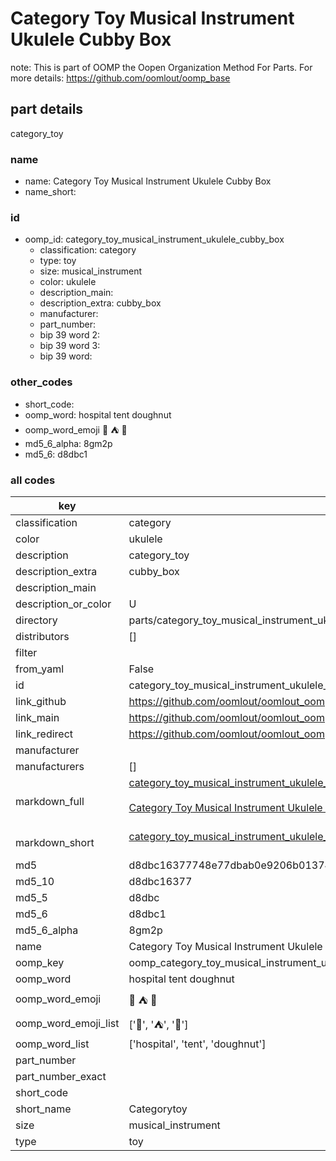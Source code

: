 # Category Toy Musical Instrument Ukulele Cubby Box  

note: This is part of OOMP the Oopen Organization Method For Parts. For more details: https://github.com/oomlout/oomp_base

##  part details
  



category_toy



### name
* name: Category Toy Musical Instrument Ukulele Cubby Box
* name_short: 
### id
* oomp_id: category_toy_musical_instrument_ukulele_cubby_box
  * classification: category
  * type: toy
  * size: musical_instrument
  * color: ukulele
  * description_main: 
  * description_extra: cubby_box
  * manufacturer: 
  * part_number: 
  * bip 39 word 2: 
  * bip 39 word 3: 
  * bip 39 word: 

### other_codes
* short_code: 
* oomp_word: hospital tent doughnut
* oomp_word_emoji :hospital: :tent: :doughnut:
* md5_6_alpha: 8gm2p
* md5_6: d8dbc1









### all codes 
| key | value |  
| --- | --- |  
| classification | category |  
| color | ukulele |  
| description | category_toy |  
| description_extra | cubby_box |  
| description_main |  |  
| description_or_color | U  |  
| directory | parts/category_toy_musical_instrument_ukulele_cubby_box |  
| distributors | [] |  
| filter |  |  
| from_yaml | False |  
| id | category_toy_musical_instrument_ukulele_cubby_box |  
| link_github | https://github.com/oomlout/oomlout_oomp_version_1_messy/tree/main/parts/category_toy_musical_instrument_ukulele_cubby_box |  
| link_main | https://github.com/oomlout/oomlout_oomp_version_1_messy/tree/main/parts/category_toy_musical_instrument_ukulele_cubby_box |  
| link_redirect | https://github.com/oomlout/oomlout_oomp_version_1_messy/tree/main/parts/category_toy_musical_instrument_ukulele_cubby_box |  
| manufacturer |  |  
| manufacturers | [] |  
| markdown_full | [category_toy_musical_instrument_ukulele_cubby_box](none)<br>[](none)<br>[Category Toy Musical Instrument Ukulele Cubby Box](none)<br><br> |  
| markdown_short | [category_toy_musical_instrument_ukulele_cubby_box](none)<br><br> |  
| md5 | d8dbc16377748e77dbab0e9206b01374 |  
| md5_10 | d8dbc16377 |  
| md5_5 | d8dbc |  
| md5_6 | d8dbc1 |  
| md5_6_alpha | 8gm2p |  
| name | Category Toy Musical Instrument Ukulele Cubby Box |  
| oomp_key | oomp_category_toy_musical_instrument_ukulele_cubby_box |  
| oomp_word | hospital tent doughnut |  
| oomp_word_emoji | :hospital: :tent: :doughnut: |  
| oomp_word_emoji_list | [':hospital:', ':tent:', ':doughnut:'] |  
| oomp_word_list | ['hospital', 'tent', 'doughnut'] |  
| part_number |  |  
| part_number_exact |  |  
| short_code |  |  
| short_name | Categorytoy |  
| size | musical_instrument |  
| type | toy |  
